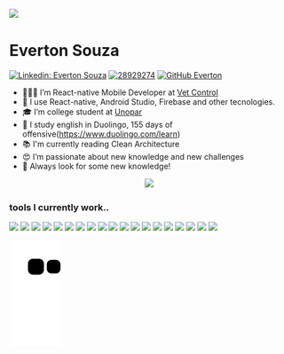 
<!--
**EvertonSouzaa/EvertonSouzaa** is a ✨ _special_ ✨ repository because its `README.md` (this file) appears on your GitHub profile.
### Hi there 👋

Here are some ideas to get you started:

- 🔭 I’m currently working on ...
- 🌱 I’m currently learning ...
- 👯 I’m looking to collaborate on ...
- 🤔 I’m looking for help with ...
- 💬 Ask me about ...
- 📫 How to reach me: ...
- 😄 Pronouns: ...
- ⚡ Fun fact: ...
-->

![](https://img.shields.io/badge/Made%20with-Markdown-1f425f.svg) 

# Everton Souza

[![Linkedin: Everton Souza](https://img.shields.io/badge/-Everton%20Souza-blue?style=flat-square&logo=Linkedin&logoColor=white&link=https://www.linkedin.com/in/https://www.linkedin.com/in/everton-souza-a93062182/)](https://www.linkedin.com/in/everton-souza-a93062182/)
[![28929274](https://img.shields.io/badge/-Rocketseat-blueviolet?style=flat-square)](https://app.rocketseat.com.br/me/everton-da-silva-souza-01593)
[![GitHub Everton](https://img.shields.io/github/followers/EvertonSouzaa?label=follow&style=social)](https://github.com/EvertonSouzaa)

<!-- ### <img src="https://media.giphy.com/media/hvRJCLFzcasrR4ia7z/giphy.gif" width="30px"> Hello! Welcome to my profile -->
<!-- 
<img style="margin: 0 auto" src="https://media.giphy.com/media/xT9IgG50Fb7Mi0prBC/giphy.gif" height="200"> -->

- 👨🏻‍💻 I’m React-native Mobile Developer at <a target="_blank" href="https://www.vetcontrolonline.com.br/">Vet Control</a>
- 🔨 I use React-native, Android Studio, Firebase and other tecnologies.
- 🎓 I’m college student at <a target="_blank" href="https://www.unopar.com.br/">Unopar</a>
- 📝 I study english in Duolingo, 155 days of offensive(https://www.duolingo.com/learn)
- 📚 I'm currently reading Clean Architecture
- 😍 I’m passionate about new knowledge and new challenges
- 🚀 Always look for some new knowledge!

<!-- [![GitHub Streak](http://github-readme-streak-stats.herokuapp.com?user=EvertonSouzaa&theme=dark&hide_border=true)](https://git.io/streak-stats) -->

<p align="center">
  <a href="https://git.io/streak-stats">
    <img src="http://github-readme-streak-stats.herokuapp.com?user=EvertonSouzaa&theme=dark&hide_border=true" />
  </a>
</p>

### tools I currently work..
![](https://img.shields.io/badge/HTML5-E34F26?style=for-the-badge&logo=html5&logoColor=white)
![](https://img.shields.io/badge/CSS3-1572B6?style=for-the-badge&logo=css3&logoColor=white)
![](https://img.shields.io/badge/Sass-CC6699?style=for-the-badge&logo=sass&logoColor=white)
![](https://img.shields.io/badge/JavaScript-323330?style=for-the-badge&logo=javascript&logoColor=F7DF1E)
![](https://img.shields.io/badge/TypeScript-007ACC?style=for-the-badge&logo=typescript&logoColor=white)
![](https://img.shields.io/badge/React-20232A?style=for-the-badge&logo=react&logoColor=61DAFB)
![](https://img.shields.io/badge/React_Router-CA4245?style=for-the-badge&logo=react-router&logoColor=white)
![](https://img.shields.io/badge/Jest-C21325?style=for-the-badge&logo=jest&logoColor=white)
![](https://img.shields.io/badge/Node.js-339933?style=for-the-badge&logo=nodedotjs&logoColor=white)
![](https://img.shields.io/badge/npm-CB3837?style=for-the-badge&logo=npm&logoColor=white)
![](https://img.shields.io/badge/Yarn-2C8EBB?style=for-the-badge&logo=yarn&logoColor=white)
![](https://img.shields.io/badge/Visual_Studio_Code-0078D4?style=for-the-badge&logo=visual%20studio%20code&logoColor=white)
![](https://img.shields.io/badge/Git-F05032?style=for-the-badge&logo=git&logoColor=white)
![](https://img.shields.io/badge/json-5E5C5C?style=for-the-badge&logo=json&logoColor=white)
![](https://img.shields.io/badge/Markdown-000000?style=for-the-badge&logo=markdown&logoColor=white)
![](https://img.shields.io/badge/NVIDIA-GTX1070-76B900?style=for-the-badge&logo=nvidia&logoColor=white)
![](https://img.shields.io/badge/Intel-Core_i7_4th-0071C5?style=for-the-badge&logo=intel&logoColor=white)
![](https://img.shields.io/badge/Google_chrome-4285F4?style=for-the-badge&logo=Google-chrome&logoColor=white) 
![](https://img.shields.io/badge/Discord-7289DA?style=for-the-badge&logo=discord&logoColor=white) 



![Snake animation](https://github.com/rafaballerini/rafaballerini/blob/output/github-contribution-grid-snake.svg)

